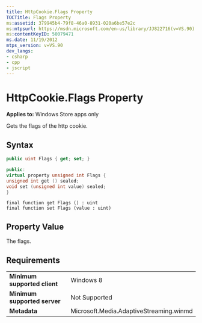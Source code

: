 ```yaml
---
title: HttpCookie.Flags Property
TOCTitle: Flags Property
ms:assetid: 379945b4-79f8-46a0-8931-020a6be57e2c
ms:mtpsurl: https://msdn.microsoft.com/en-us/library/JJ822716(v=VS.90)
ms:contentKeyID: 50079471
ms.date: 11/19/2012
mtps_version: v=VS.90
dev_langs:
- csharp
- cpp
- jscript
---
```


# HttpCookie.Flags Property

**Applies to:** Windows Store apps only

Gets the flags of the http cookie.

## Syntax

```csharp
public uint Flags { get; set; }
```

```cpp
public:
virtual property unsigned int Flags {
unsigned int get () sealed;
void set (unsigned int value) sealed;
}
```

```jscript
final function get Flags () : uint
final function set Flags (value : uint)
```

## Property Value

The flags.

## Requirements

|||
|--- |--- |
|**Minimum supported client**|Windows 8|
|**Minimum supported server**|Not Supported|
|**Metadata**|Microsoft.Media.AdaptiveStreaming.winmd|


